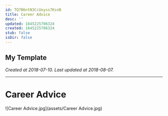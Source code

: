```yaml
---
id: TQ7B6ntN3CcUoyss7KsnB
title: Career Advice
desc: ''
updated: 1645225706324
created: 1645225706324
stub: false
isDir: false
---
```

My Template
---

_Created at 2018-07-10._
_Last updated at 2018-08-07._




---

# Career Advice


![Career Advice.jpg](assets/Career Advice.jpg)

